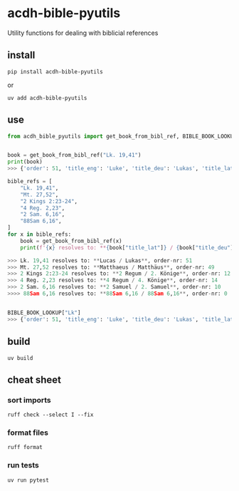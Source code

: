 # acdh-bible-pyutils

Utility functions for dealing with biblicial references


## install

```shell
pip install acdh-bible-pyutils
```
or
```shell
uv add acdh-bible-pyutils
```

## use

```python
from acdh_bible_pyutils import get_book_from_bibl_ref, BIBLE_BOOK_LOOKUP


book = get_book_from_bibl_ref("Lk. 19,41")
print(book)
>>> {'order': 51, 'title_eng': 'Luke', 'title_deu': 'Lukas', 'title_lat': 'Lucas'}

bible_refs = [
    "Lk. 19,41",
    "Mt. 27,52",
    "2 Kings 2:23-24",
    "4 Reg. 2,23",
    "2 Sam. 6,16",
    "88Sam 6,16",
]
for x in bible_refs:
    book = get_book_from_bibl_ref(x)
    print(f'{x} resolves to: **{book["title_lat"]} / {book["title_deu"]}**, order-nr: {book["order"]}')

>>> Lk. 19,41 resolves to: **Lucas / Lukas**, order-nr: 51
>>> Mt. 27,52 resolves to: **Matthaeus / Matthäus**, order-nr: 49
>>> 2 Kings 2:23-24 resolves to: **2 Regum / 2. Könige**, order-nr: 12
>>> 4 Reg. 2,23 resolves to: **4 Regum / 4. Könige**, order-nr: 14
>>> 2 Sam. 6,16 resolves to: **2 Samuel / 2. Samuel**, order-nr: 10
>>>> 88Sam 6,16 resolves to: **88Sam 6,16 / 88Sam 6,16**, order-nr: 0


BIBLE_BOOK_LOOKUP["Lk"]
>>> {'order': 51, 'title_eng': 'Luke', 'title_deu': 'Lukas', 'title_lat': 'Lucas'}
```


## build

```shell
uv build
```


## cheat sheet

### sort imports
```shell
ruff check --select I --fix
```

### format files
```shell
ruff format
```

### run tests

```shell
uv run pytest
```